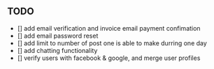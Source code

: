 ## TODO 
* [] add email verification and invoice email payment confimation
* [] add email password reset
* [] add limit to number of post one is able to make durring one day
* [] add chatting functionality
* [] verify users with facebook & google, and merge user profiles



